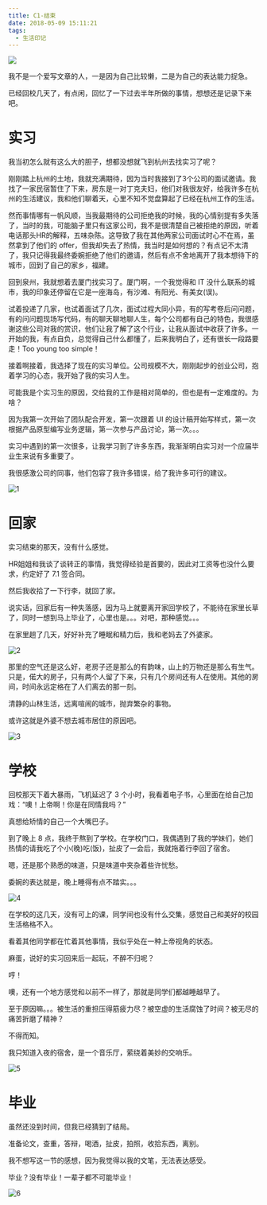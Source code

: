```yaml
---
title: C1-结束
date: 2018-05-09 15:11:21
tags:
  - 生活印记
---
```

<img src="/images/index/C1.png" />
<!--more-->

我不是一个爱写文章的人，一是因为自己比较懒，二是为自己的表达能力捉急。  

已经回校几天了，有点闲，回忆了一下过去半年所做的事情，想想还是记录下来吧。  

# 实习

我当初怎么就有这么大的胆子，想都没想就飞到杭州去找实习了呢？  

刚刚踏上杭州的土地，我就充满期待，因为当时我接到了3个公司的面试邀请。我找了一家民宿暂住了下来，房东是一对丁克夫妇，他们对我很友好，给我许多在杭州的生活建议，我和他们聊着天，心里不知不觉盘算起了已经在杭州工作的生活。  

然而事情哪有一帆风顺，当我最期待的公司拒绝我的时候，我的心情别提有多失落了，当时的我，可能脑子里只有这家公司，我不是很清楚自己被拒绝的原因，听着电话那头HR的解释，五味杂陈。这导致了我在其他两家公司面试时心不在焉，虽然拿到了他们的 offer，但我却失去了热情，我当时是如何想的？有点记不太清了，我只记得我最终委婉拒绝了他们的邀请，然后有点不舍地离开了我本想待下的城市，回到了自己的家乡，福建。  

回到泉州，我就想着去厦门找实习了。厦门啊，一个我觉得和 IT 没什么联系的城市，我的印象还停留在它是一座海岛，有沙滩、有阳光、有美女(误)。  

试着投递了几家，也试着面试了几次，面试过程大同小异，有的写考卷后问问题，有的问问题现场写代码，有的聊天聊地聊人生，每个公司都有自己的特色，我很感谢这些公司对我的赏识，他们让我了解了这个行业，让我从面试中收获了许多。一开始的我，有点自负，总觉得自己什么都懂了，后来我明白了，还有很长一段路要走！Too young too simple！  

接着啊接着，我选择了现在的实习单位。公司规模不大，刚刚起步的创业公司，抱着学习的心态，我开始了我的实习人生。  

可能我是个实习生的原因，交给我的工作是相对简单的，但也是有一定难度的。为啥？  

因为我第一次开始了团队配合开发，第一次跟着 UI 的设计稿开始写样式，第一次根据产品原型编写业务逻辑，第一次参与产品讨论，第一次。。。  

实习中遇到的第一次很多，让我学习到了许多东西，我渐渐明白实习对一个应届毕业生来说有多重要了。  

我很感激公司的同事，他们包容了我许多错误，给了我许多可行的建议。  

![1](/images/over/1.jpg)

# 回家

实习结束的那天，没有什么感觉。  

HR姐姐和我谈了谈转正的事情，我觉得经验是首要的，因此对工资等也没什么要求，约定好了 7.1 签合同。  

然后我收拾了一下行李，就回了家。  

说实话，回家后有一种失落感，因为马上就要离开家回学校了，不能待在家里长草了，同时一想到马上毕业了，心里也是。。。对吧，那种感觉。。。  

在家里趟了几天，好好补充了睡眠和精力后，我和老妈去了外婆家。  

![2](/images/over/2.jpg)

那里的空气还是这么好，老房子还是那么的有韵味，山上的万物还是那么有生气。只是，偌大的房子，只有两个人留了下来，只有几个房间还有人在使用。其他的房间，时间永远定格在了人们离去的那一刻。  

清静的山林生活，远离喧闹的城市，抛弃繁杂的事物。  

或许这就是外婆不想去城市居住的原因吧。  

![3](/images/over/3.jpg)

# 学校

回校那天下着大暴雨，飞机延迟了 3 个小时，我看着电子书，心里面在给自己加戏：“噢！上帝啊！你是在同情我吗？”  

真想给矫情的自己一个大嘴巴子。  

到了晚上 8 点，我终于熬到了学校。在学校门口，我偶遇到了我的学妹们，她们热情的请我吃了个小(晚)吃(饭)，扯皮了一会后，我就拖着行李回了宿舍。  

嗯，还是那个熟悉的味道，只是味道中夹杂着些许忧愁。  

委婉的表达就是，晚上睡得有点不踏实。。。  

![4](/images/over/4.jpg)

在学校的这几天，没有可上的课，同学间也没有什么交集，感觉自己和美好的校园生活格格不入。   

看着其他同学都在忙着其他事情，我似乎处在一种上帝视角的状态。  

麻蛋，说好的实习回来后一起玩，不醉不归呢？  

哼！  

噢，还有一个地方感觉和以前不一样了，那就是同学们都越睡越早了。  

至于原因嘛。。。被生活的重担压得筋疲力尽？被空虚的生活腐蚀了时间？被无尽的痛苦折磨了精神？   

不得而知。  

我只知道入夜的宿舍，是一个音乐厅，萦绕着美妙的交响乐。  

![5](/images/over/5.jpg)

# 毕业

虽然还没到时间，但我已经猜到了结局。  

准备论文，查重，答辩，喝酒，扯皮，拍照，收拾东西，离别。  

我不想写这一节的感想，因为我觉得以我的文笔，无法表达感受。  

毕业？没有毕业！一辈子都不可能毕业！  

![6](/images/over/6.jpg)